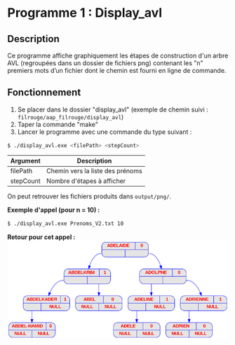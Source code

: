 # Programme 1 : Display_avl

## Description
Ce programme affiche graphiquement les étapes de construction d'un arbre AVL (regroupées dans un dossier de fichiers png) contenant les "n" premiers mots d’un fichier dont le chemin est fourni en ligne de commande.
## Fonctionnement
1. Se placer dans le dossier "display_avl" (exemple de chemin suivi : `filrouge/aap_filrouge/display_avl`)
2. Taper la commande "make"
3. Lancer le programme avec une commande du type suivant :
```bash
$ ./display_avl.exe <filePath> <stepCount>
```
| Argument | Description | 
| - | - |
| filePath | Chemin vers la liste des prénoms |
| stepCount | Nombre d'étapes à afficher |

On peut retrouver les fichiers produits dans `output/png/`.

__Exemple d'appel (pour n = 10) :__
```bash
$ ./display_avl.exe Prenoms_V2.txt 10
```
__Retour pour cet appel :__
![Getting Started](image_display_avl.png)
